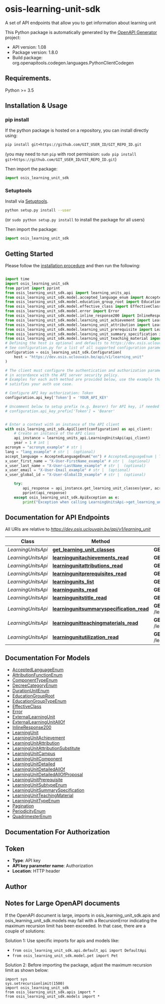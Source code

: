 # osis-learning-unit-sdk
A set of API endpoints that allow you to get information about learning unit

This Python package is automatically generated by the [OpenAPI Generator](https://openapi-generator.tech) project:

- API version: 1.08
- Package version: 1.8.0
- Build package: org.openapitools.codegen.languages.PythonClientCodegen

## Requirements.

Python >= 3.5

## Installation & Usage
### pip install

If the python package is hosted on a repository, you can install directly using:

```sh
pip install git+https://github.com/GIT_USER_ID/GIT_REPO_ID.git
```
(you may need to run `pip` with root permission: `sudo pip install git+https://github.com/GIT_USER_ID/GIT_REPO_ID.git`)

Then import the package:
```python
import osis_learning_unit_sdk
```

### Setuptools

Install via [Setuptools](http://pypi.python.org/pypi/setuptools).

```sh
python setup.py install --user
```
(or `sudo python setup.py install` to install the package for all users)

Then import the package:
```python
import osis_learning_unit_sdk
```

## Getting Started

Please follow the [installation procedure](#installation--usage) and then run the following:

```python

import time
import osis_learning_unit_sdk
from pprint import pprint
from osis_learning_unit_sdk.api import learning_units_api
from osis_learning_unit_sdk.model.accepted_language_enum import AcceptedLanguageEnum
from osis_learning_unit_sdk.model.education_group_root import EducationGroupRoot
from osis_learning_unit_sdk.model.effective_class import EffectiveClass
from osis_learning_unit_sdk.model.error import Error
from osis_learning_unit_sdk.model.inline_response200 import InlineResponse200
from osis_learning_unit_sdk.model.learning_unit_achievement import LearningUnitAchievement
from osis_learning_unit_sdk.model.learning_unit_attribution import LearningUnitAttribution
from osis_learning_unit_sdk.model.learning_unit_prerequisite import LearningUnitPrerequisite
from osis_learning_unit_sdk.model.learning_unit_summary_specification import LearningUnitSummarySpecification
from osis_learning_unit_sdk.model.learning_unit_teaching_material import LearningUnitTeachingMaterial
# Defining the host is optional and defaults to https://dev.osis.uclouvain.be/api/v1/learning_unit
# See configuration.py for a list of all supported configuration parameters.
configuration = osis_learning_unit_sdk.Configuration(
    host = "https://dev.osis.uclouvain.be/api/v1/learning_unit"
)

# The client must configure the authentication and authorization parameters
# in accordance with the API server security policy.
# Examples for each auth method are provided below, use the example that
# satisfies your auth use case.

# Configure API key authorization: Token
configuration.api_key['Token'] = 'YOUR_API_KEY'

# Uncomment below to setup prefix (e.g. Bearer) for API key, if needed
# configuration.api_key_prefix['Token'] = 'Bearer'


# Enter a context with an instance of the API client
with osis_learning_unit_sdk.ApiClient(configuration) as api_client:
    # Create an instance of the API class
    api_instance = learning_units_api.LearningUnitsApi(api_client)
    year = 1 # int | 
acronym = "acronym_example" # str | 
lang = "lang_example" # str |  (optional)
accept_language = AcceptedLanguageEnum("en") # AcceptedLanguageEnum | The header advertises which languages the client is able to understand, and which locale variant is preferred. (By languages, we mean natural languages, such as English, and not programming languages.)  (optional)
x_user_first_name = "X-User-FirstName_example" # str |  (optional)
x_user_last_name = "X-User-LastName_example" # str |  (optional)
x_user_email = "X-User-Email_example" # str |  (optional)
x_user_global_id = "X-User-GlobalID_example" # str |  (optional)

    try:
        api_response = api_instance.get_learning_unit_classes(year, acronym, lang=lang, accept_language=accept_language, x_user_first_name=x_user_first_name, x_user_last_name=x_user_last_name, x_user_email=x_user_email, x_user_global_id=x_user_global_id)
        pprint(api_response)
    except osis_learning_unit_sdk.ApiException as e:
        print("Exception when calling LearningUnitsApi->get_learning_unit_classes: %s\n" % e)
```

## Documentation for API Endpoints

All URIs are relative to *https://dev.osis.uclouvain.be/api/v1/learning_unit*

Class | Method | HTTP request | Description
------------ | ------------- | ------------- | -------------
*LearningUnitsApi* | [**get_learning_unit_classes**](docs/LearningUnitsApi.md#get_learning_unit_classes) | **GET** /learning_units/{year}/{acronym}/classes | 
*LearningUnitsApi* | [**learningunitachievements_read**](docs/LearningUnitsApi.md#learningunitachievements_read) | **GET** /learning_units/{year}/{acronym}/achievements | 
*LearningUnitsApi* | [**learningunitattributions_read**](docs/LearningUnitsApi.md#learningunitattributions_read) | **GET** /learning_units/{year}/{acronym}/attributions | 
*LearningUnitsApi* | [**learningunitprerequisites_read**](docs/LearningUnitsApi.md#learningunitprerequisites_read) | **GET** /learning_units/{year}/{acronym}/prerequisites | 
*LearningUnitsApi* | [**learningunits_list**](docs/LearningUnitsApi.md#learningunits_list) | **GET** /learning_units | 
*LearningUnitsApi* | [**learningunits_read**](docs/LearningUnitsApi.md#learningunits_read) | **GET** /learning_units/{year}/{acronym} | 
*LearningUnitsApi* | [**learningunitstitle_read**](docs/LearningUnitsApi.md#learningunitstitle_read) | **GET** /learning_units/{year}/{acronym}/title | 
*LearningUnitsApi* | [**learningunitsummaryspecification_read**](docs/LearningUnitsApi.md#learningunitsummaryspecification_read) | **GET** /learning_units/{year}/{acronym}/summary_specification | 
*LearningUnitsApi* | [**learningunitteachingmaterials_read**](docs/LearningUnitsApi.md#learningunitteachingmaterials_read) | **GET** /learning_units/{year}/{acronym}/teaching_materials | 
*LearningUnitsApi* | [**learningunitutilization_read**](docs/LearningUnitsApi.md#learningunitutilization_read) | **GET** /learning_units/{year}/{acronym}/education_group_roots | 


## Documentation For Models

 - [AcceptedLanguageEnum](docs/AcceptedLanguageEnum.md)
 - [AttributionFunctionEnum](docs/AttributionFunctionEnum.md)
 - [ComponentTypeEnum](docs/ComponentTypeEnum.md)
 - [DecreeCategoryEnum](docs/DecreeCategoryEnum.md)
 - [DurationUnitEnum](docs/DurationUnitEnum.md)
 - [EducationGroupRoot](docs/EducationGroupRoot.md)
 - [EducationGroupTypeEnum](docs/EducationGroupTypeEnum.md)
 - [EffectiveClass](docs/EffectiveClass.md)
 - [Error](docs/Error.md)
 - [ExternalLearningUnit](docs/ExternalLearningUnit.md)
 - [ExternalLearningUnitAllOf](docs/ExternalLearningUnitAllOf.md)
 - [InlineResponse200](docs/InlineResponse200.md)
 - [LearningUnit](docs/LearningUnit.md)
 - [LearningUnitAchievement](docs/LearningUnitAchievement.md)
 - [LearningUnitAttribution](docs/LearningUnitAttribution.md)
 - [LearningUnitAttributionSubstitute](docs/LearningUnitAttributionSubstitute.md)
 - [LearningUnitCampus](docs/LearningUnitCampus.md)
 - [LearningUnitComponent](docs/LearningUnitComponent.md)
 - [LearningUnitDetailed](docs/LearningUnitDetailed.md)
 - [LearningUnitDetailedAllOf](docs/LearningUnitDetailedAllOf.md)
 - [LearningUnitDetailedAllOfProposal](docs/LearningUnitDetailedAllOfProposal.md)
 - [LearningUnitPrerequisite](docs/LearningUnitPrerequisite.md)
 - [LearningUnitSubtypeEnum](docs/LearningUnitSubtypeEnum.md)
 - [LearningUnitSummarySpecification](docs/LearningUnitSummarySpecification.md)
 - [LearningUnitTeachingMaterial](docs/LearningUnitTeachingMaterial.md)
 - [LearningUnitTypeEnum](docs/LearningUnitTypeEnum.md)
 - [Pagination](docs/Pagination.md)
 - [PeriodicityEnum](docs/PeriodicityEnum.md)
 - [QuadrimesterEnum](docs/QuadrimesterEnum.md)


## Documentation For Authorization


## Token

- **Type**: API key
- **API key parameter name**: Authorization
- **Location**: HTTP header


## Author




## Notes for Large OpenAPI documents
If the OpenAPI document is large, imports in osis_learning_unit_sdk.apis and osis_learning_unit_sdk.models may fail with a
RecursionError indicating the maximum recursion limit has been exceeded. In that case, there are a couple of solutions:

Solution 1:
Use specific imports for apis and models like:
- `from osis_learning_unit_sdk.api.default_api import DefaultApi`
- `from osis_learning_unit_sdk.model.pet import Pet`

Solution 2:
Before importing the package, adjust the maximum recursion limit as shown below:
```
import sys
sys.setrecursionlimit(1500)
import osis_learning_unit_sdk
from osis_learning_unit_sdk.apis import *
from osis_learning_unit_sdk.models import *
```

